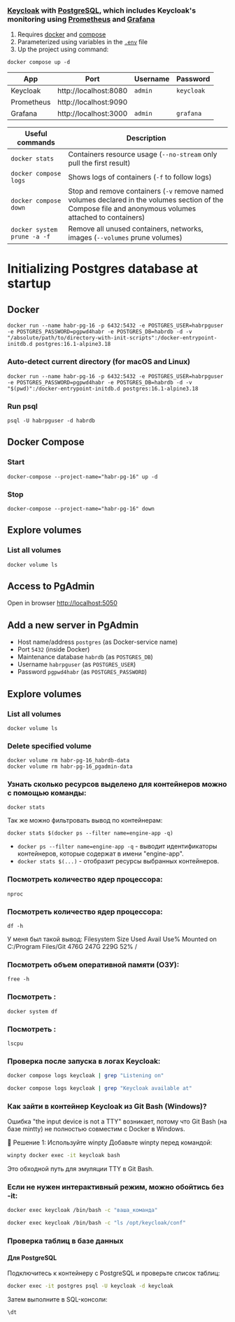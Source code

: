 ### [Keycloak](https://github.com/keycloak/keycloak) with [PostgreSQL](https://www.postgresql.org), which includes Keycloak's monitoring using [Prometheus](https://github.com/prometheus/prometheus) and [Grafana](https://github.com/grafana/grafana)

1. Requires [docker](https://docs.docker.com/get-docker/) and [compose](https://docs.docker.com/compose/install/)
2. Parameterized using variables in the [`.env`](.env) file
3. Up the project using command:
```
docker compose up -d
```

| App | Port | Username | Password
|-|-|-|-
| Keycloak | http://localhost:8080 | `admin` | `keycloak`
| Prometheus | http://localhost:9090 | |
| Grafana | http://localhost:3000 | `admin` | `grafana`

| Useful commands | Description
|-|-
| `docker stats` | Containers resource usage (`--no-stream` only pull the first result)
| `docker compose logs` | Shows logs of containers (`-f` to follow logs)
| `docker compose down` | Stop and remove containers (`-v` remove named volumes declared in the volumes section of the Compose file and anonymous volumes attached to containers)
| `docker system prune -a -f` | Remove all unused containers, networks, images (`--volumes` prune volumes)


# Initializing Postgres database at startup

## Docker
```shell
docker run --name habr-pg-16 -p 6432:5432 -e POSTGRES_USER=habrpguser -e POSTGRES_PASSWORD=pgpwd4habr -e POSTGRES_DB=habrdb -d -v "/absolute/path/to/directory-with-init-scripts":/docker-entrypoint-initdb.d postgres:16.1-alpine3.18
```

### Auto-detect current directory (for macOS and Linux)
```shell
docker run --name habr-pg-16 -p 6432:5432 -e POSTGRES_USER=habrpguser -e POSTGRES_PASSWORD=pgpwd4habr -e POSTGRES_DB=habrdb -d -v "$(pwd)":/docker-entrypoint-initdb.d postgres:16.1-alpine3.18
```

### Run psql
```shell
psql -U habrpguser -d habrdb
```

## Docker Compose
### Start
```shell
docker-compose --project-name="habr-pg-16" up -d
```

### Stop
```shell
docker-compose --project-name="habr-pg-16" down
```

## Explore volumes
### List all volumes
```shell
docker volume ls
```

## Access to PgAdmin

Open in browser [http://localhost:5050](http://localhost:5050)

## Add a new server in PgAdmin

* Host name/address `postgres` (as Docker-service name)
* Port `5432` (inside Docker)
* Maintenance database `habrdb` (as `POSTGRES_DB`)
* Username `habrpguser` (as `POSTGRES_USER`)
* Password `pgpwd4habr` (as `POSTGRES_PASSWORD`)

## Explore volumes

### List all volumes

```shell
docker volume ls
```

### Delete specified volume

```shell
docker volume rm habr-pg-16_habrdb-data
docker volume rm habr-pg-16_pgadmin-data
```

### Узнать сколько ресурсов выделено для контейнеров можно с помощью команды:
```shell
docker stats
```

Так же можно фильтровать вывод по контейнерам:
```shell
docker stats $(docker ps --filter name=engine-app -q)
```
- `docker ps --filter name=engine-app -q` - выводит идентификаторы контейнеров, которые содержат в имени "engine-app".
- `docker stats $(...)` - отобразит ресурсы выбранных контейнеров.

### Посмотреть количество ядер процессора:
```shell
nproc
```

### Посмотреть количество ядер процессора:
```shell
df -h
```
У меня был такой вывод: 
Filesystem            Size  Used Avail Use% Mounted on
C:/Program Files/Git  476G  247G  229G  52% /

### Посмотреть объем оперативной памяти (ОЗУ):
```shell
free -h
```

### Посмотреть :
```shell
docker system df
```

### Посмотреть :
```shell
lscpu
```

### Проверка после запуска в логах Keycloak:
```bash
docker compose logs keycloak | grep "Listening on"
```
```bash
docker compose logs keycloak | grep "Keycloak available at"
```

### Как зайти в контейнер Keycloak из Git Bash (Windows)?
Ошибка "the input device is not a TTY" возникает, потому что Git Bash (на базе mintty) не полностью совместим с Docker в Windows.

🔧 Решение 1: Используйте winpty
Добавьте winpty перед командой:

```bash
winpty docker exec -it keycloak bash
```
Это обходной путь для эмуляции TTY в Git Bash.

### Если не нужен интерактивный режим, можно обойтись без -it:

```bash
docker exec keycloak /bin/bash -c "ваша_команда"
```

```bash
docker exec keycloak /bin/bash -c "ls /opt/keycloak/conf"
```


### Проверка таблиц в базе данных
#### Для PostgreSQL
Подключитесь к контейнеру с PostgreSQL и проверьте список таблиц:

```bash
docker exec -it postgres psql -U keycloak -d keycloak
```
Затем выполните в SQL-консоли:

```sql
\dt
```
